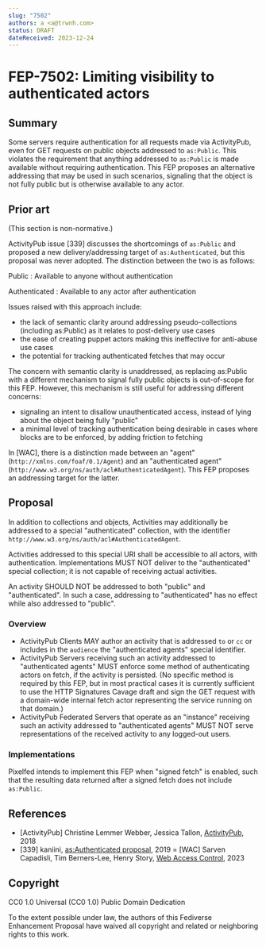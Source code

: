 ```yaml
---
slug: "7502"
authors: a <a@trwnh.com>
status: DRAFT
dateReceived: 2023-12-24
---
```

# FEP-7502: Limiting visibility to authenticated actors

## Summary

Some servers require authentication for all requests made via ActivityPub, even for GET requests on public objects addressed to `as:Public`. This violates the requirement that anything addressed to `as:Public` is made available without requiring authentication. This FEP proposes an alternative addressing that may be used in such scenarios, signaling that the object is not fully public but is otherwise available to any actor.

## Prior art

(This section is non-normative.)

ActivityPub issue [339] discusses the shortcomings of `as:Public` and proposed a new delivery/addressing target of `as:Authenticated`, but this proposal was never adopted. The distinction between the two is as follows:

Public
: Available to anyone without authentication

Authenticated
: Available to any actor after authentication

Issues raised with this approach include:

- the lack of semantic clarity around addressing pseudo-collections (including as:Public) as it relates to post-delivery use cases
- the ease of creating puppet actors making this ineffective for anti-abuse use cases
- the potential for tracking authenticated fetches that may occur

The concern with semantic clarity is unaddressed, as replacing as:Public with a different mechanism to signal fully public objects is out-of-scope for this FEP. However, this mechanism is still useful for addressing different concerns:

- signaling an intent to disallow unauthenticated access, instead of lying about the object being fully "public"
- a minimal level of tracking authentication being desirable in cases where blocks are to be enforced, by adding friction to fetching

In [WAC], there is a distinction made between an "agent" (`http://xmlns.com/foaf/0.1/Agent`) and an "authenticated agent" (`http://www.w3.org/ns/auth/acl#AuthenticatedAgent`). This FEP proposes an addressing target for the latter.

## Proposal

In addition to collections and objects, Activities may additionally be addressed to a special "authenticated" collection, with the identifier `http://www.w3.org/ns/auth/acl#AuthenticatedAgent`.

Activities addressed to this special URI shall be accessible to  all actors, with authentication. Implementations MUST NOT deliver to the "authenticated" special collection; it is not capable of receiving actual activities.

An activity SHOULD NOT be addressed to both "public" and "authenticated". In such a case, addressing to "authenticated" has no effect while also addressed to "public".

### Overview

- ActivityPub Clients MAY author an activity that is addressed `to` or `cc` or includes in the `audience` the "authenticated agents" special identifier.
- ActivityPub Servers receiving such an activity addressed to "authenticated agents" MUST enforce some method of authenticating actors on fetch, if the activity is persisted. (No specific method is required by this FEP, but in most practical cases it is currently sufficient to use the HTTP Signatures Cavage draft and sign the GET request with a domain-wide internal fetch actor representing the service running on that domain.)
- ActivityPub Federated Servers that operate as an "instance" receiving such an activity addressed to "authenticated agents" MUST NOT serve representations of the received activity to any logged-out users.

### Implementations

Pixelfed intends to implement this FEP when "signed fetch" is enabled, such that the resulting data returned after a signed fetch does not include `as:Public`.

## References

- [ActivityPub] Christine Lemmer Webber, Jessica Tallon, [ActivityPub](https://www.w3.org/TR/activitypub/), 2018
- [339] kaniini, [as:Authenticated proposal](https://github.com/w3c/activitypub/issues/339), 2019
= [WAC] Sarven Capadisli, Tim Berners-Lee, Henry Story, [Web Access Control](https://solid.github.io/web-access-control-spec/), 2023

## Copyright

CC0 1.0 Universal (CC0 1.0) Public Domain Dedication

To the extent possible under law, the authors of this Fediverse Enhancement Proposal have waived all copyright and related or neighboring rights to this work.
